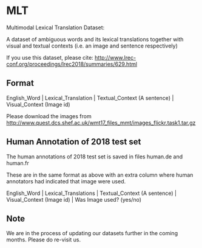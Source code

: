 # MLT
Multimodal Lexical Translation Dataset: 

A dataset of ambiguous words and its lexical translations together with visual and textual contexts (i.e. an image and sentence respectively)


If you use this dataset, please cite: http://www.lrec-conf.org/proceedings/lrec2018/summaries/629.html

## Format
English_Word | Lexical_Translation | Textual_Context (A sentence) | Visual_Context (Image id)

Please download the images from 
http://www.quest.dcs.shef.ac.uk/wmt17_files_mmt/images_flickr.task1.tar.gz

## Human Annotation of 2018 test set
The human annotations of 2018 test set is saved in files human.de and human.fr

These are in the same format as above with an extra column where human annotators had indicated that image were used.

English_Word | Lexical_Translations | Textual_Context (A sentence) | Visual_Context (Image id) | Was Image used? (yes/no)

## Note
We are in the process of updating our datasets further in the coming months. Please do re-visit us.
